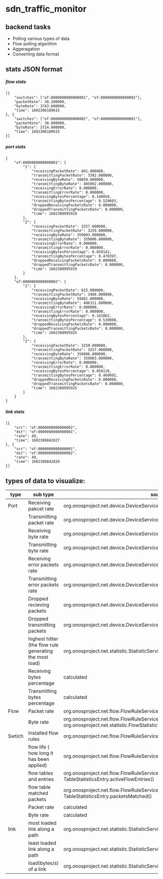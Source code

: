 # sdn_traffic_monitor

## backend tasks
* Polling various types of data
* Flow polling algorithm
* Aggeragation
* Converting data format

## stats JSON format

##### flow stats
```
[{
	"switches": ["of:0000000000000001", "of:0000000000000002"],
	"packetRate": 38.200000,
	"byteRate": 3743.600000,
	"time": 1602306189615
}, {
	"switches": ["of:0000000000000002", "of:0000000000000001"],
	"packetRate": 38.000000,
	"byteRate": 3724.000000,
	"time": 1602306189615
}]
```
##### port stats
```
{
	"of:0000000000000001": {
		"1": {
			"receivingPacketRate": 601.000000,
			"transmittingPacketRate": 3392.000000,
			"receivingByteRate": 58859.000000,
			"transmittingByteRate": 405092.000000,
			"receivingErrorRate": 0.000000,
			"transmittingErrorRate": 0.000000,
			"receivingBytesPercentage": 0.140858,
			"transmittingBytesPercentage": 0.529603,
			"droppedReceivingPacketsRate": 0.000000,
			"droppedTransmittingPacketsRate": 0.000000,
			"time": 1602308995919
		},
		"2": {
			"receivingPacketRate": 3257.000000,
			"transmittingPacketRate": 3259.000000,
			"receivingByteRate": 359003.000000,
			"transmittingByteRate": 359806.000000,
			"receivingErrorRate": 0.000000,
			"transmittingErrorRate": 0.000000,
			"receivingBytesPercentage": 0.859142,
			"transmittingBytesPercentage": 0.470397,
			"droppedReceivingPacketsRate": 0.000000,
			"droppedTransmittingPacketsRate": 0.000000,
			"time": 1602308995919
		}
	},
	"of:0000000000000002": {
		"1": {
			"receivingPacketRate": 615.000000,
			"transmittingPacketRate": 3408.000000,
			"receivingByteRate": 59481.000000,
			"transmittingByteRate": 406311.000000,
			"receivingErrorRate": 0.000000,
			"transmittingErrorRate": 0.000000,
			"receivingBytesPercentage": 0.141862,
			"transmittingBytesPercentage": 0.530908,
			"droppedReceivingPacketsRate": 0.000000,
			"droppedTransmittingPacketsRate": 0.000000,
			"time": 1602308995925
		},
		"2": {
			"receivingPacketRate": 3259.000000,
			"transmittingPacketRate": 3257.000000,
			"receivingByteRate": 359806.000000,
			"transmittingByteRate": 359003.000000,
			"receivingErrorRate": 0.000000,
			"transmittingErrorRate": 0.000000,
			"receivingBytesPercentage": 0.858138,
			"transmittingBytesPercentage": 0.469092,
			"droppedReceivingPacketsRate": 0.000000,
			"droppedTransmittingPacketsRate": 0.000000,
			"time": 1602308995925
		}
	}
}    
```
##### link stats
```
[{
	"src": "of:0000000000000002",
	"dst": "of:0000000000000001",
	"rate": 49,
	"time": 1602309842827
}, {
	"src": "of:0000000000000001",
	"dst": "of:0000000000000002",
	"rate": 49,
	"time": 1602309842828
}]
```

## types of data to visualize:
| type |  sub type                |  source |
| ---- | ------------------------ | ------------------------------------------------------------ |
| Port | Receiving pakcet rate    |org.onosproject.net.device.DeviceService.getStatisticsForPort.packetsReceived()  |
|      | Transmitting packet rate |  org.onosproject.net.device.DeviceService.getStatisticsForPort.packetsSent()  |
|      | Receiving byte rate |   org.onosproject.net.device.DeviceService.getStatisticsForPort.bytesReceived()   |
|      | Transmitting byte rate  |  org.onosproject.net.device.DeviceService.getStatisticsForPort.bytesSent()   |
|      | Receiving error packets rate  |  org.onosproject.net.device.DeviceService.getStatisticsForPort.packetsRxErrors()   |
|      | Transmitting error packets rate  | org.onosproject.net.device.DeviceService.getStatisticsForPort.packetsTxErrors() |
|      | Dropped recieving packets | org.onosproject.net.device.DeviceService.getStatisticsForPort.packetsRxDropped() |
|      | Dropped transmitting packets | org.onosproject.net.device.DeviceService.getStatisticsForPort.packetsTxDropped() |
|      | highest hitter (the flow rule generating the most load) | org.onosproject.net.statistic.StatisticService.highestHitter() |
|      | Receiving bytes percentage |  calculated  |
|      | Transmitting bytes percentage | calculated |
| Flow | Packet rate | org.onosproject.net.flow.FlowRuleService.getFlowEntries(), FlowEntry.packets()|
|      | Byte rate | org.onosproject.net.flow.FlowRuleService.getFlowEntries(), FlowEntry.packets(), org.onosproject.net.statistic.FlowStatisticService.loadAllByType() |
|Swtich| Installed flow rules | org.onosproject.net.flow.FlowRuleService.getFlowEntries() | 
|      | flow life ( how long it has been applied) | org.onosproject.net.flow.FlowRuleService.getFlowEntries(), FlowEntry.life() |
|      | flow tables and entries    |org.onosproject.net.flow.FlowRuleService.getFlowTableStatistics(), TableStatisticsEntry.activeFlowEntries()|
|      | flow table matched packets |org.onosproject.net.flow.FlowRuleService.getFlowTableStatistics(), TableStatisticsEntry.packetsMatched() |
|      | Packet rate |calculated |
|      | Byte rate   |calculated |
| link | most loaded link along a path | org.onosproject.net.statistic.StatisticService.max() |
|      | least loaded link along a path | org.onosproject.net.statistic.StatisticService.min() |
|      | load(bytes/s) of a link | org.onosproject.net.statistic.StatisticService.load() |
